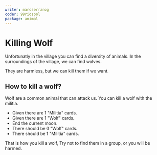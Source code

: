 ```yaml
---
writer: marcserranog
coder: 99riospol
package: animal
---
```


# Killing Wolf

Unfortunatly in the village you can find
a diversity of animals.
In the surroundings of the village,
we can find wolves.

They are harmless, but we can kill them if we want.

## How to kill a wolf?

Wolf are a common animal that can attack us.
You can kill a wolf with the militia.

 * Given there are 1 "Militia" cards.
 * Given there are 1 "Wolf" cards.
 * End the current moon.
 * There should be 0 "Wolf" cards.
 * There should be 1 "Militia" cards.

That is how you kill a wolf,
Try not to find them in a group,
or you will be harmed.
